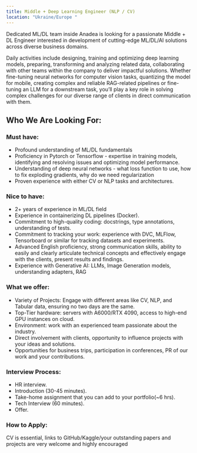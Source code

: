 ```yaml
---
title: Middle + Deep Learning Engineer (NLP / CV)
location: "Ukraine/Europe "
---
```

Dedicated ML/DL team inside Anadea is looking for a passionate Middle + DL Engineer interested in development of cutting-edge ML/DL/AI solutions across diverse business domains. 

Daily activities include designing, training and optimizing deep learning models, preparing, transforming and analyzing related data, collaborating with other teams within the company to deliver impactful solutions. Whether fine-tuning neural networks for computer vision tasks, quantizing the model for mobile, creating complex and reliable RAG-related pipelines or fine-tuning an LLM for a downstream task, you’ll play a key role in solving complex challenges for our diverse range of clients in direct communication with them.

## Who We Are Looking For:

### Must have:

* Profound understanding of ML/DL fundamentals
* Proficiency in Pytorch or Tensorflow - expertise in training models, identifying and resolving issues and optimizing model performance.
* Understanding of deep neural networks - what loss function to use, how to fix exploding gradients, why do we need regularization
* Proven experience with either CV or NLP tasks and architectures.

### Nice to have:

* 2+ years of experience in ML/DL field
* Experience in containerizing DL pipelines (Docker).
* Commitment to high-quality coding: docstrings, type annotations, understanding of tests.
* Commitment to tracking your work: experience with DVC, MLFlow, Tensorboard or similar for tracking datasets and experiments.
* Advanced English proficiency, strong communication skills, ability to easily and clearly articulate technical concepts and effectively engage with the clients, present results and findings.
* Experience with Generative AI: LLMs, Image Generation models, understanding adapters, RAG

### What we offer:

* Variety of Projects: Engage with different areas like CV, NLP, and Tabular data, ensuring no two days are the same.
* Top-Tier hardware: servers with A6000/RTX 4090, access to high-end GPU instances on cloud.
* Environment: work with an experienced team passionate about the industry.
* Direct involvement with clients, opportunity to influence projects with your ideas and solutions.
* Opportunities for business trips, participation in conferences, PR of our work and your contributions.

### Interview Process:

* HR interview.
* Introduction (30-45 minutes).
* Take-home assignment that you can add to your portfolio(~6 hrs).
* Tech Interview (60 minutes).
* Offer.

### How to Apply:

CV is essential, links to GitHub/Kaggle/your outstanding papers and projects are very welcome and highly encouraged